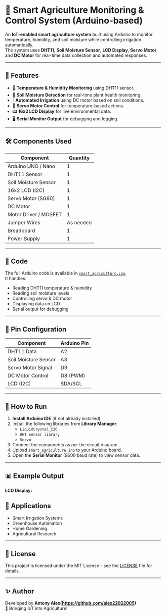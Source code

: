 # 🌱 Smart Agriculture Monitoring & Control System (Arduino-based)

An **IoT-enabled smart agriculture system** built using Arduino to monitor temperature, humidity, and soil moisture while controlling irrigation automatically.  
The system uses **DHT11**, **Soil Moisture Sensor**, **LCD Display**, **Servo Motor**, and **DC Motor** for real-time data collection and automated responses.

---

## 📌 Features
- 🌡️ **Temperature & Humidity Monitoring** using DHT11 sensor.
- 🌱 **Soil Moisture Detection** for real-time plant health monitoring.
- 💧 **Automated Irrigation** using DC motor based on soil conditions.
- 🔄 **Servo Motor Control** for temperature-based actions.
- 📟 **16x2 LCD Display** for live environmental data.
- 🖥 **Serial Monitor Output** for debugging and logging.

---

## 🛠 Components Used
| Component               | Quantity |
|------------------------|----------|
| Arduino UNO / Nano     | 1        |
| DHT11 Sensor           | 1        |
| Soil Moisture Sensor   | 1        |
| 16x2 LCD (I2C)         | 1        |
| Servo Motor (SG90)     | 1        |
| DC Motor               | 1        |
| Motor Driver / MOSFET  | 1        |
| Jumper Wires           | As needed |
| Breadboard             | 1        |
| Power Supply           | 1        |

---

## 📜 Code
The full Arduino code is available in [`smart_agriculture.ino`](smart_agriculture.ino).  
It handles:
- Reading DHT11 temperature & humidity
- Reading soil moisture levels
- Controlling servo & DC motor
- Displaying data on LCD
- Serial output for debugging

---

## 🔌 Pin Configuration
| Component             | Arduino Pin |
|----------------------|-------------|
| DHT11 Data           | A2          |
| Soil Moisture Sensor | A3          |
| Servo Motor Signal   | D9          |
| DC Motor Control     | D8 (PWM)    |
| LCD (I2C)            | SDA/SCL     |

---

## 🚀 How to Run
1. **Install Arduino IDE** (if not already installed)
2. Install the following libraries from **Library Manager**:
   - `LiquidCrystal_I2C`
   - `DHT sensor library`
   - `Servo`
3. Connect the components as per the circuit diagram.
4. Upload `smart_agriculture.ino` to your Arduino board.
5. Open the **Serial Monitor** (9600 baud rate) to view sensor data.

---

## 📊 Example Output
**LCD Display:**
## 📌 Applications
- Smart Irrigation Systems
- Greenhouse Automation
- Home Gardening
- Agricultural Research

---

## 📄 License
This project is licensed under the MIT License - see the [LICENSE](LICENSE) file for details.

---

## ✨ Author
Developed by **Antony Alex(https://github.com/alex22022005)**  
🚀 Bringing IoT into Agriculture!
